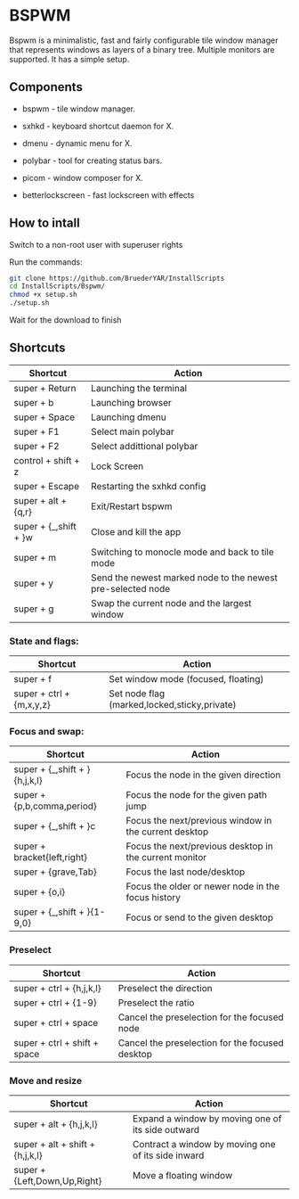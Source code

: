# BSPWM

Bspwm is a minimalistic, fast and fairly configurable tile window manager that represents windows as layers of a binary tree. Multiple monitors are supported. It has a simple setup.

## Components

- bspwm - tile window manager.

- sxhkd - keyboard shortcut daemon for X.

- dmenu - dynamic menu for X.

- polybar - tool for creating status bars.

- picom - window composer for X.

- betterlockscreen - fast lockscreen with effects

## How to intall

Switch to a non-root user with superuser rights

Run the commands:

```bash
git clone https://github.com/BruederYAR/InstallScripts
cd InstallScripts/Bspwm/
chmod +x setup.sh
./setup.sh
```

Wait for the download to finish

## Shortcuts

| Shortcut | Action |
| ---------|--------|
| super + Return | Launching the terminal |
| super + b | Launching browser |
| super + Space | Launching dmenu | 
| super + F1 | Select main polybar |
| super + F2 | Select addittional polybar |
| control + shift + z | Lock Screen | 
| super + Escape | Restarting the sxhkd config |
| super + alt + {q,r} | Exit/Restart bspwm |
| super + {_,shift + }w | Close and kill the app |
| super + m | Switching to monocle mode and back to tile mode |
| super + y | Send the newest marked node to the newest pre-selected node |
| super + g | Swap the current node and the largest window |

### State and flags:

| Shortcut | Action |
| ---------|--------|
| super + f | Set window mode (focused, floating) |
| super + ctrl + {m,x,y,z} | Set node flag (marked,locked,sticky,private) |


### Focus and swap:

| Shortcut | Action |
| ---------|--------|
| super + {_,shift + }{h,j,k,l} | Focus the node in the given direction |
| super + {p,b,comma,period} | Focus the node for the given path jump |
| super + {_,shift + }c | Focus the next/previous window in the current desktop | 
| super + bracket{left,right} | Focus the next/previous desktop in the current monitor | 
| super + {grave,Tab} | Focus the last node/desktop | 
| super + {o,i} | Focus the older or newer node in the focus history |
| super + {_,shift + }{1-9,0} | Focus or send to the given desktop |


### Preselect

| Shortcut | Action |
| ---------|--------|
| super + ctrl + {h,j,k,l} | Preselect the direction |
| super + ctrl + {1-9} | Preselect the ratio |
| super + ctrl + space | Cancel the preselection for the focused node |
| super + ctrl + shift + space | Cancel the preselection for the focused desktop |


### Move and resize

| Shortcut | Action |
| ---------|--------|
| super + alt + {h,j,k,l} | Expand a window by moving one of its side outward |
| super + alt + shift + {h,j,k,l} | Contract a window by moving one of its side inward |
| super + {Left,Down,Up,Right} | Move a floating window |
